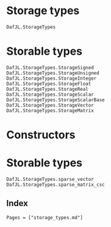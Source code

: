 # Storage types

```@docs
DafJL.StorageTypes
```

# Storable types

```@docs
DafJL.StorageTypes.StorageSigned
DafJL.StorageTypes.StorageUnsigned
DafJL.StorageTypes.StorageInteger
DafJL.StorageTypes.StorageFloat
DafJL.StorageTypes.StorageReal
DafJL.StorageTypes.StorageScalar
DafJL.StorageTypes.StorageScalarBase
DafJL.StorageTypes.StorageVector
DafJL.StorageTypes.StorageMatrix
```

# Constructors

# Storable types

```@docs
DafJL.StorageTypes.sparse_vector
DafJL.StorageTypes.sparse_matrix_csc
```

## Index

```@index
Pages = ["storage_types.md"]
```
